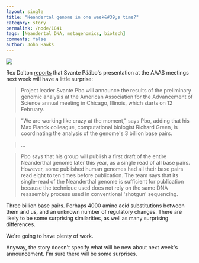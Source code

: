 ```yaml
---
layout: single 
title: "Neandertal genome in one week&#39;s time?" 
category: story
permalink: /node/1841
tags: [Neandertal DNA, metagenomics, biotech] 
comments: false 
author: John Hawks 
---
```


<div class="middle-picture">
<img src="/graphics/learn-the-dna.png" />
</div>

Rex Dalton <a href="http://www.nature.com/news/2009/090204/full/457645a.html">reports</a> that Svante P&auml;&auml;bo's presentation at the AAAS meetings next week will have a little surprise:

<blockquote>Project leader Svante Pbo will announce the results of the preliminary genomic analysis at the American Association for the Advancement of Science annual meeting in Chicago, Illinois, which starts on 12 February.</blockquote>

<blockquote>"We are working like crazy at the moment," says Pbo, adding that his Max Planck colleague, computational biologist Richard Green, is coordinating the analysis of the genome's 3 billion base pairs.</blockquote>

<blockquote>...</blockquote>

<blockquote>Pbo says that his group will publish a first draft of the entire Neanderthal genome later this year, as a single read of all base pairs. However, some published human genomes had all their base pairs read eight to ten times before publication. The team says that its single-read of the Neanderthal genome is sufficient for publication because the technique used does not rely on the same DNA reassembly process used in conventional 'shotgun' sequencing.</blockquote>

Three billion base pairs. Perhaps 4000 amino acid substitutions between them and us, and an unknown number of regulatory changes. There are likely to be some surprising similarities, as well as many surprising differences. 

We're going to have plenty of work. 

Anyway, the story doesn't specify what will be new about next week's announcement. I'm sure there will be some surprises. 



